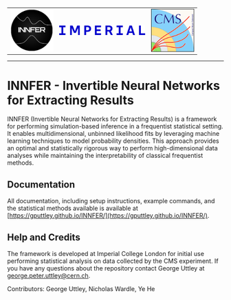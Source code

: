 <table>
  <tr>
    <td align="center" valign="middle">
      <img src="images/INNFER_logo.png" alt="INNFER Logo" width="100">
    </td>
    <td align="center" valign="middle">
      <img src="images/Imperial_College_London_logo.png" alt="Imperial College Logo" width="200">
    </td>
    <td align="center" valign="middle">
      <img src="images/CMS_logo.png" alt="CMS Logo" width="100">
    </td>
  </tr>
</table>

<hr>

# INNFER - Invertible Neural Networks for Extracting Results

INNFER (Invertible Neural Networks for Extracting Results) is a framework for performing simulation-based inference in a frequentist statistical setting. It enables multidimensional, unbinned likelihood fits by leveraging machine learning techniques to model probability densities. This approach provides an optimal and statistically rigorous way to perform high-dimensional data analyses while maintaining the interpretability of classical frequentist methods.


## Documentation

All documentation, including setup instructions, example commands, and the statistical methods available is available at [https://gputtley.github.io/INNFER/](https://gputtley.github.io/INNFER/).


## Help and Credits

The framework is developed at Imperial College London for initial use performing statistical analysis on data collected by the CMS experiment. If you have any questions about the repository contact George Uttley at george.peter.uttley@cern.ch.

Contributors: George Uttley, Nicholas Wardle, Ye He